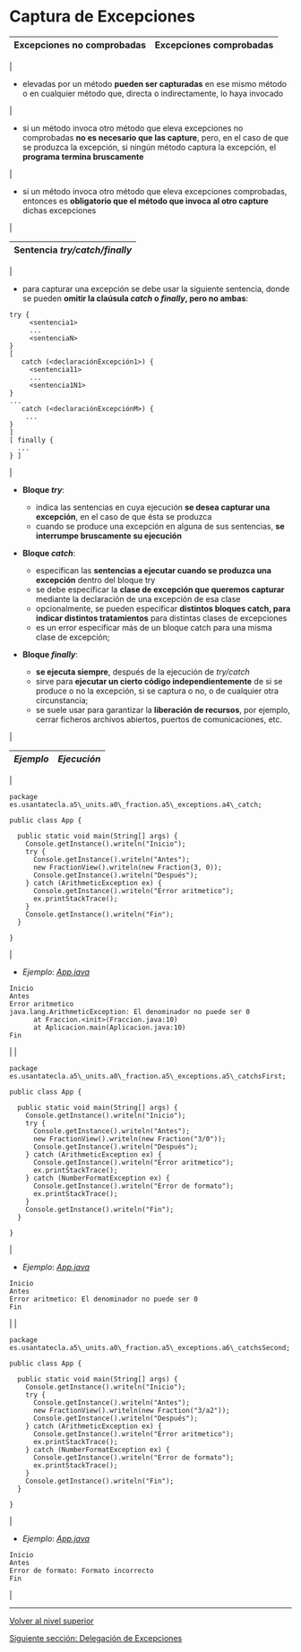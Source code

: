 # Captura de Excepciones







| **Excepciones no comprobadas** | **Excepciones comprobadas** |
| --- | --- |
| 
* elevadas por un método **pueden ser capturadas** en ese mismo método o en cualquier método que, directa o indirectamente, lo haya invocado


 | 
* si un método invoca otro método que eleva excepciones no comprobadas **no es necesario que las capture**, pero, en el caso de que se produzca la excepción, si ningún método captura la excepción, el **programa termina bruscamente**


 | 
* si un método invoca otro método que eleva excepciones comprobadas, entonces es **obligatorio que el método que invoca al otro capture** dichas excepciones


 |







| **Sentencia *try/catch/finally*** |
| --- |
| 
* para capturar una excepción se debe usar la siguiente sentencia, donde se pueden **omitir la claúsula *catch* o *finally*, pero no ambas**:






```
try {
     <sentencia1>
     ...
     <sentenciaN>
}
[
   catch (<declaraciónExcepción1>) {
     <sentencia11>
     ...
     <sentencia1N1>
}
...
   catch (<declaraciónExcepciónM>) {
    ...
}
]
[ finally {
  ...
} ]
```


 | 
* **Bloque *try***:


	+ indica las sentencias en cuya ejecución **se desea capturar una excepción**, en el caso de que ésta se produzca
	+ cuando se produce una excepción en alguna de sus sentencias, **se interrumpe bruscamente su ejecución**

* **Bloque *catch***:


	+ especifican las **sentencias a ejecutar cuando se produzca una excepción** dentro del bloque try
	+ se debe especificar la **clase de excepción que queremos capturar** mediante la declaración de una excepción de esa clase
	+ opcionalmente, se pueden especificar **distintos bloques catch, para indicar distintos tratamientos** para distintas clases de excepciones
	+ es un error especificar más de un bloque catch para una misma clase de excepción;

* **Bloque *finally***:


	+ **se ejecuta siempre**, después de la ejecución de *try/catch*
	+ sirve para **ejecutar un cierto código independientemente** de si se produce o no la excepción, si se captura o no, o de cualquier otra circunstancia;
	+ se suele usar para garantizar la **liberación de recursos**, por ejemplo, cerrar ficheros archivos abiertos, puertos de comunicaciones, etc.



 |







| *Ejemplo* | *Ejecución* |
| --- | --- |
| 


```
package es.usantatecla.a5\_units.a0\_fraction.a5\_exceptions.a4\_catch;

public class App {

  public static void main(String[] args) {
    Console.getInstance().writeln("Inicio");
    try {
      Console.getInstance().writeln("Antes");
      new FractionView().writeln(new Fraction(3, 0));
      Console.getInstance().writeln("Después");
    } catch (ArithmeticException ex) {
      Console.getInstance().writeln("Error aritmetico");
      ex.printStackTrace();
    }
    Console.getInstance().writeln("Fin");
  }

}
```


 | 
* *Ejemplo*: [*App.java*](https://github.com/USantaTecla-tech-java/src/blob/main/src/main/java/es/usantatecla/a5_units/a0_fraction/a5_exceptions/a4_catch/App.java)






```
Inicio
Antes
Error aritmetico
java.lang.ArithmeticException: El denominador no puede ser 0
      at Fraccion.<init>(Fraccion.java:10)
      at Aplicacion.main(Aplicacion.java:10)
Fin
```


 |
| 


```
package es.usantatecla.a5\_units.a0\_fraction.a5\_exceptions.a5\_catchsFirst;

public class App {

  public static void main(String[] args) {
    Console.getInstance().writeln("Inicio");
    try {
      Console.getInstance().writeln("Antes");
      new FractionView().writeln(new Fraction("3/0"));
      Console.getInstance().writeln("Después");
    } catch (ArithmeticException ex) {
      Console.getInstance().writeln("Error aritmetico");
      ex.printStackTrace();
    } catch (NumberFormatException ex) {
      Console.getInstance().writeln("Error de formato");
      ex.printStackTrace();
    }
    Console.getInstance().writeln("Fin");
  }

}
```


 | 
* *Ejemplo*: [*App.java*](https://github.com/USantaTecla-tech-java/src/blob/main/src/main/java/es/usantatecla/a5_units/a0_fraction/a5_exceptions/a5_catchsFirst/App.java)






```
Inicio
Antes
Error aritmetico: El denominador no puede ser 0
Fin
```


 |
| 


```
package es.usantatecla.a5\_units.a0\_fraction.a5\_exceptions.a6\_catchsSecond;

public class App {

  public static void main(String[] args) {
    Console.getInstance().writeln("Inicio");
    try {
      Console.getInstance().writeln("Antes");
      new FractionView().writeln(new Fraction("3/a2"));
      Console.getInstance().writeln("Después");
    } catch (ArithmeticException ex) {
      Console.getInstance().writeln("Error aritmetico");
      ex.printStackTrace();
    } catch (NumberFormatException ex) {
      Console.getInstance().writeln("Error de formato");
      ex.printStackTrace();
    }
    Console.getInstance().writeln("Fin");
  }

}
```


 | 
* *Ejemplo*: [*App.java*](https://github.com/USantaTecla-tech-java/src/blob/main/src/main/java/es/usantatecla/a5_units/a0_fraction/a5_exceptions/a6_catchsSecond/App.java)






```
Inicio
Antes
Error de formato: Formato incorrecto
Fin
```


 |


---

[Volver al nivel superior](../README.md)

[Siguiente sección: Delegación de Excepciones](../u3exceptionDelegation/README.md)
